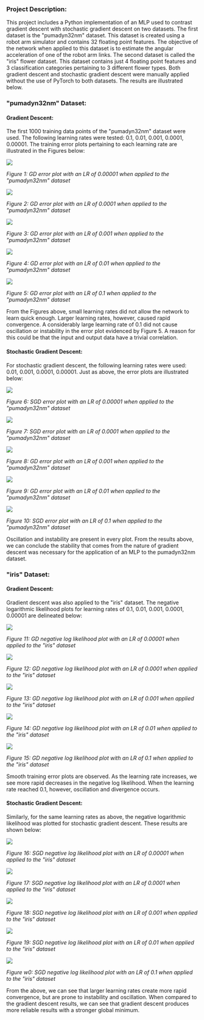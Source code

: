 ### Project Description:
This project includes a Python implementation of an MLP used to contrast gradient descent with stochastic gradient descent on two datasets. The first dataset is the "pumadyn32nm" dataset. This dataset is created using a robot arm simulator and contains 32 floating point features. The objective of the network when applied to this dataset is to estimate the angular acceleration of one of the robot arm links. The second dataset is called the "iris" flower dataset. This dataset contains just 4 floating point features and 3 classification categories pertaining to 3 different flower types. Both gradient descent and stochastic gradient descent were manually applied without the use of PyTorch to both datasets. The results are illustrated below.

### "pumadyn32nm" Dataset:
#### Gradient Descent:
The first 1000 training data points of the "pumadyn32nm" dataset were used. The following learning rates were tested: 0.1, 0.01, 0.001, 0.0001, 0.00001. The training error plots pertaining to each learning rate are illustrated in the Figures below:

![](results/GD/GDRate_1e-05.png)

*Figure 1: GD error plot with an LR of 0.00001 when applied to the "pumadyn32nm" dataset*

![](results/GD/GDRate_0.0001.png)

*Figure 2: GD error plot with an LR of 0.0001 when applied to the "pumadyn32nm" dataset*

![](results/GD/GDRate_0.001.png)

*Figure 3: GD error plot with an LR of 0.001 when applied to the "pumadyn32nm" dataset*

![](results/GD/GDRate_0.01.png)

*Figure 4: GD error plot with an LR of 0.01 when applied to the "pumadyn32nm" dataset*

![](results/GD/GDRate_0.1.png)

*Figure 5: GD error plot with an LR of 0.1 when applied to the "pumadyn32nm" dataset*

From the Figures above, small learning rates did not allow the network to learn quick enough. Larger learning rates, however, caused rapid convergence. A considerably large learning rate of 0.1 did not cause oscillation or instability in the error plot evidenced by Figure 5. A reason for this could be that the input and output data have a trivial correlation.

#### Stochastic Gradient Descent:
For stochastic gradient descent, the following learning rates were used: 0.01, 0.001, 0.0001, 0.00001. Just as above, the error plots are illustrated below:

![](results/SGD/SGDRate_1e-05.png)

*Figure 6: SGD error plot with an LR of 0.00001 when applied to the "pumadyn32nm" dataset*

![](results/SGD/SGDRate_0.0001.png)

*Figure 7: SGD error plot with an LR of 0.0001 when applied to the "pumadyn32nm" dataset*

![](results/SGD/SGDRate_0.001.png)

*Figure 8: GD error plot with an LR of 0.001 when applied to the "pumadyn32nm" dataset*

![](results/SGD/SGDRate_0.01.png)

*Figure 9: GD error plot with an LR of 0.01 when applied to the "pumadyn32nm" dataset*

![](results/SGD/SGDRate_0.1.png)

*Figure 10: SGD error plot with an LR of 0.1 when applied to the "pumadyn32nm" dataset*

Oscillation and instability are present in every plot. From the results above, we can conclude the stability that comes from the nature of gradient descent was necessary for the application of an MLP to the pumadyn32nm dataset.

### "iris" Dataset:
#### Gradient Descent:
Gradient descent was also applied to the "iris" dataset. The negative logarithmic likelihood plots for learning rates of 0.1, 0.01, 0.001, 0.0001, 0.00001 are delineated below:

![](results/LogGD/GDRate_1e-05.png)

*Figure 11: GD negative log likelihood plot with an LR of 0.00001 when applied to the "iris" dataset*

![](results/LogGD/GDRate_0.0001.png)

*Figure 12: GD negative log likelihood plot with an LR of 0.0001 when applied to the "iris" dataset*

![](results/LogGD/GDRate_0.001.png)

*Figure 13: GD negative log likelihood plot with an LR of 0.001 when applied to the "iris" dataset*

![](results/LogGD/GDRate_0.01.png)

*Figure 14: GD negative log likelihood plot with an LR of 0.01 when applied to the "iris" dataset*

![](results/LogGD/GDRate_0.1.png)

*Figure 15: GD negative log likelihood plot with an LR of 0.1 when applied to the "iris" dataset*

Smooth training error plots are observed. As the learning rate increases, we see more rapid decreases in the negative log likelihood. When the learning rate reached 0.1, however, oscillation and divergence occurs.

#### Stochastic Gradient Descent:
Similarly, for the same learning rates as above, the negative logarithmic likelihood was plotted for stochastic gradient descent. These results are shown below:

![](results/LogSGD/SGDRate_1e-05.png)

*Figure 16: SGD negative log likelihood plot with an LR of 0.00001 when applied to the "iris" dataset*

![](results/LogSGD/SGDRate_0.0001.png)

*Figure 17: SGD negative log likelihood plot with an LR of 0.0001 when applied to the "iris" dataset*

![](results/LogSGD/SGDRate_0.001.png)

*Figure 18: SGD negative log likelihood plot with an LR of 0.001 when applied to the "iris" dataset*

![](results/LogSGD/SGDRate_0.01.png)

*Figure 19: SGD negative log likelihood plot with an LR of 0.01 when applied to the "iris" dataset*

![](results/LogSGD/SGDRate_0.1.png)

*Figure w0: SGD negative log likelihood plot with an LR of 0.1 when applied to the "iris" dataset*

From the above, we can see that larger learning rates create more rapid convergence, but are prone to instability and oscillation. When compared to the gradient descent results, we can see that gradient descent produces more reliable results with a stronger global minimum. 


